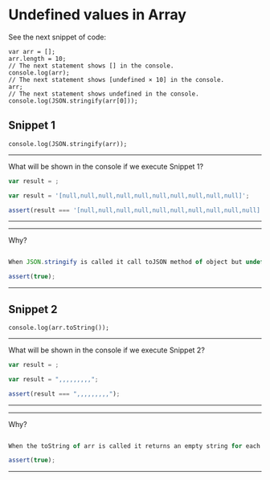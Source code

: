 # Undefined values in Array
See the next snippet of code:
```
var arr = [];
arr.length = 10;
// The next statement shows [] in the console.
console.log(arr);
// The next statement shows [undefined × 10] in the console.
arr;
// The next statement shows undefined in the console.
console.log(JSON.stringify(arr[0]));
```

## Snippet 1

```
console.log(JSON.stringify(arr));
```

---

What will be shown in the console if we execute Snippet 1?

```js
var result = ;
```

```js
var result = '[null,null,null,null,null,null,null,null,null,null]';
```

```js
assert(result === '[null,null,null,null,null,null,null,null,null,null]');
```

---

---

Why?

```js

```

```js
When JSON.stringify is called it call toJSON method of object but undefined is not an object itself then it calls the object that is in the backend of undefined, returning 'null' as value, this is the reason of undefined == null is true.
```

```js
assert(true);
```

---

## Snippet 2

```
console.log(arr.toString());
```

---

What will be shown in the console if we execute Snippet 2?

```js
var result = ;
```

```js
var result = ",,,,,,,,,";
```

```js
assert(result === ",,,,,,,,,");
```

---

---

Why?

```js

```

```js
When the toString of arr is called it returns an empty string for each undefined value in the array.
```

```js
assert(true);
```

---